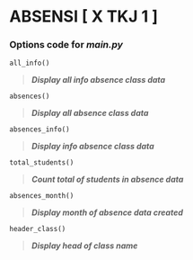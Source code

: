 # **ABSENSI [ X TKJ 1 ]**

### Options code for *main.py*
    all_info()
> ***Display all info absence class data***

    absences()
> ***Display all absence class data***

    absences_info()
> ***Display info absence class data***

    total_students()
> ***Count total of students in absence data***

    absences_month()
> ***Display month of absence data created***

    header_class()
> ***Display head of class name***
